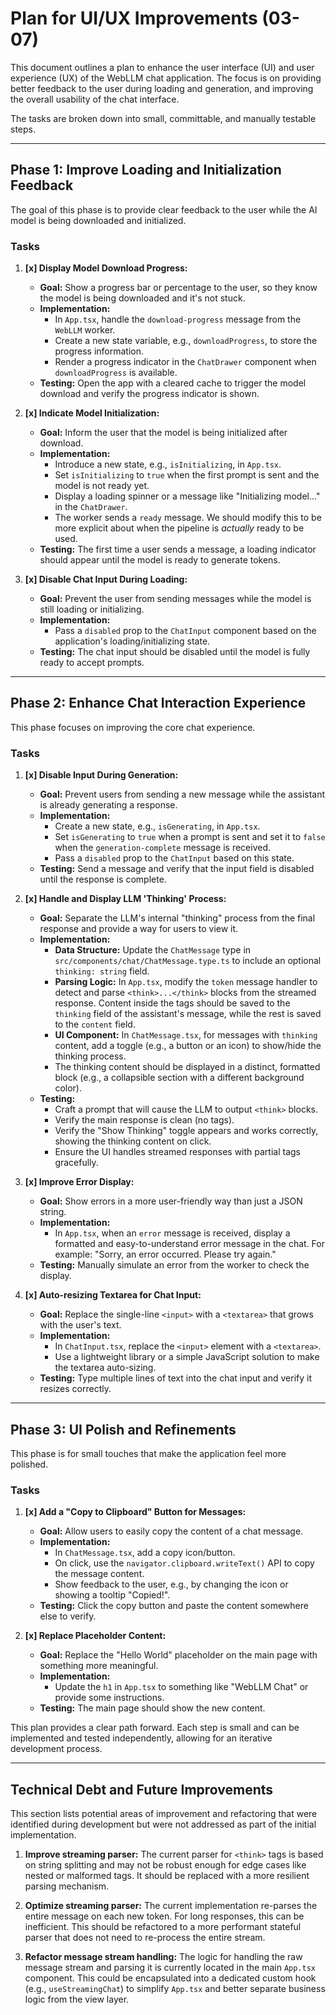 # Plan for UI/UX Improvements (03-07)

This document outlines a plan to enhance the user interface (UI) and user experience (UX) of the WebLLM chat application. The focus is on providing better feedback to the user during loading and generation, and improving the overall usability of the chat interface.

The tasks are broken down into small, committable, and manually testable steps.

---

## Phase 1: Improve Loading and Initialization Feedback

The goal of this phase is to provide clear feedback to the user while the AI model is being downloaded and initialized.

### Tasks

1.  **[x] Display Model Download Progress:**

    - **Goal:** Show a progress bar or percentage to the user, so they know the model is being downloaded and it's not stuck.
    - **Implementation:**
        - In `App.tsx`, handle the `download-progress` message from the `WebLLM` worker.
        - Create a new state variable, e.g., `downloadProgress`, to store the progress information.
        - Render a progress indicator in the `ChatDrawer` component when `downloadProgress` is available.
    - **Testing:** Open the app with a cleared cache to trigger the model download and verify the progress indicator is shown.

2.  **[x] Indicate Model Initialization:**

    - **Goal:** Inform the user that the model is being initialized after download.
    - **Implementation:**
        - Introduce a new state, e.g., `isInitializing`, in `App.tsx`.
        - Set `isInitializing` to `true` when the first prompt is sent and the model is not ready yet.
        - Display a loading spinner or a message like "Initializing model..." in the `ChatDrawer`.
        - The worker sends a `ready` message. We should modify this to be more explicit about when the pipeline is _actually_ ready to be used.
    - **Testing:** The first time a user sends a message, a loading indicator should appear until the model is ready to generate tokens.

3.  **[x] Disable Chat Input During Loading:**
    - **Goal:** Prevent the user from sending messages while the model is still loading or initializing.
    - **Implementation:**
        - Pass a `disabled` prop to the `ChatInput` component based on the application's loading/initializing state.
    - **Testing:** The chat input should be disabled until the model is fully ready to accept prompts.

---

## Phase 2: Enhance Chat Interaction Experience

This phase focuses on improving the core chat experience.

### Tasks

1.  **[x] Disable Input During Generation:**

    - **Goal:** Prevent users from sending a new message while the assistant is already generating a response.
    - **Implementation:**
        - Create a new state, e.g., `isGenerating`, in `App.tsx`.
        - Set `isGenerating` to `true` when a prompt is sent and set it to `false` when the `generation-complete` message is received.
        - Pass a `disabled` prop to the `ChatInput` based on this state.
    - **Testing:** Send a message and verify that the input field is disabled until the response is complete.

2.  **[x] Handle and Display LLM 'Thinking' Process:**

    - **Goal:** Separate the LLM's internal "thinking" process from the final response and provide a way for users to view it.
    - **Implementation:**
        - **Data Structure:** Update the `ChatMessage` type in `src/components/chat/ChatMessage.type.ts` to include an optional `thinking: string` field.
        - **Parsing Logic:** In `App.tsx`, modify the `token` message handler to detect and parse `<think>...</think>` blocks from the streamed response. Content inside the tags should be saved to the `thinking` field of the assistant's message, while the rest is saved to the `content` field.
        - **UI Component:** In `ChatMessage.tsx`, for messages with `thinking` content, add a toggle (e.g., a button or an icon) to show/hide the thinking process.
        - The thinking content should be displayed in a distinct, formatted block (e.g., a collapsible section with a different background color).
    - **Testing:**
        - Craft a prompt that will cause the LLM to output `<think>` blocks.
        - Verify the main response is clean (no tags).
        - Verify the "Show Thinking" toggle appears and works correctly, showing the thinking content on click.
        - Ensure the UI handles streamed responses with partial tags gracefully.

3.  **[x] Improve Error Display:**

    - **Goal:** Show errors in a more user-friendly way than just a JSON string.
    - **Implementation:**
        - In `App.tsx`, when an `error` message is received, display a formatted and easy-to-understand error message in the chat. For example: "Sorry, an error occurred. Please try again."
    - **Testing:** Manually simulate an error from the worker to check the display.

4.  **[x] Auto-resizing Textarea for Chat Input:**
    - **Goal:** Replace the single-line `<input>` with a `<textarea>` that grows with the user's text.
    - **Implementation:**
        - In `ChatInput.tsx`, replace the `<input>` element with a `<textarea>`.
        - Use a lightweight library or a simple JavaScript solution to make the textarea auto-sizing.
    - **Testing:** Type multiple lines of text into the chat input and verify it resizes correctly.

---

## Phase 3: UI Polish and Refinements

This phase is for small touches that make the application feel more polished.

### Tasks

1.  **[x] Add a "Copy to Clipboard" Button for Messages:**

    - **Goal:** Allow users to easily copy the content of a chat message.
    - **Implementation:**
        - In `ChatMessage.tsx`, add a copy icon/button.
        - On click, use the `navigator.clipboard.writeText()` API to copy the message content.
        - Show feedback to the user, e.g., by changing the icon or showing a tooltip "Copied!".
    - **Testing:** Click the copy button and paste the content somewhere else to verify.

2.  **[x] Replace Placeholder Content:**
    - **Goal:** Replace the "Hello World" placeholder on the main page with something more meaningful.
    - **Implementation:**
        - Update the `h1` in `App.tsx` to something like "WebLLM Chat" or provide some instructions.
    - **Testing:** The main page should show the new content.

This plan provides a clear path forward. Each step is small and can be implemented and tested independently, allowing for an iterative development process.

---

## Technical Debt and Future Improvements

This section lists potential areas of improvement and refactoring that were identified during development but were not addressed as part of the initial implementation.

1.  **Improve streaming parser:** The current parser for `<think>` tags is based on string splitting and may not be robust enough for edge cases like nested or malformed tags. It should be replaced with a more resilient parsing mechanism.

2.  **Optimize streaming parser:** The current implementation re-parses the entire message on each new token. For long responses, this can be inefficient. This should be refactored to a more performant stateful parser that does not need to re-process the entire stream.

3.  **Refactor message stream handling:** The logic for handling the raw message stream and parsing it is currently located in the main `App.tsx` component. This could be encapsulated into a dedicated custom hook (e.g., `useStreamingChat`) to simplify `App.tsx` and better separate business logic from the view layer.
